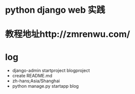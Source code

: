 # python django web 实践
# 教程地址http://zmrenwu.com/
# log
- django-admin startproject blogproject
- create README.md
- zh-hans;Asia/Shanghai
- python manage.py startapp blog